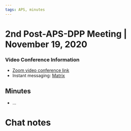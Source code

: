 ```yaml
---
tags: APS, minutes
---
```


# 2nd Post-APS-DPP Meeting | November 19, 2020


### Video Conference Information
* [Zoom video conference link](https://harvard.zoom.us/j/91600794594?pwd=L09iTGtTRUN1RmpsVnNvU05LRnNwQT09)
* Instant messaging: [Matrix](https://app.element.io/#/room/#plasmapy:openastronomy.org)

## Minutes

* ...

# Chat notes

```
```